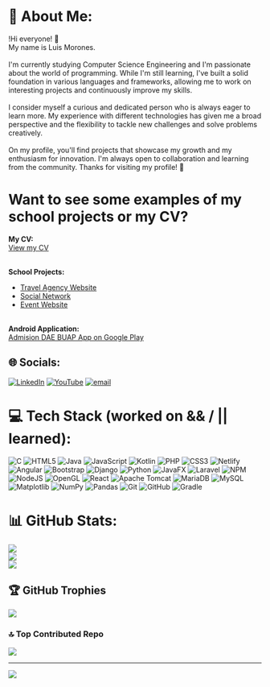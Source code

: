 # 💫 About Me:
!Hi everyone! 👋<br>My name is Luis Morones. <br><br>I'm currently studying Computer Science Engineering and I'm passionate about the world of programming. While I'm still learning, I've built a solid foundation in various languages and frameworks, allowing me to work on interesting projects and continuously improve my skills.<br><br>I consider myself a curious and dedicated person who is always eager to learn more. My experience with different technologies has given me a broad perspective and the flexibility to tackle new challenges and solve problems creatively.<br><br>On my profile, you'll find projects that showcase my growth and my enthusiasm for innovation. I'm always open to collaboration and learning from the community. Thanks for visiting my profile! 🚀

# Want to see some examples of my school projects or my CV?
 **My CV:**  
[View my CV](https://portafolioluismorones.netlify.app/)<br><br>

**School Projects:**<br>
- [Travel Agency Website](https://agencia-viajes-express.netlify.app/)<br>
- [Social Network](https://redsocial-201864246.netlify.app/)<br>
- [Event Website](https://evento-web.netlify.app/)<br><br>

**Android Application:**<br>
[Admision DAE BUAP App on Google Play](https://play.google.com/store/apps/details?id=com.admisiondae.admisionapp2023&hl=es_MX&pli=1)

## 🌐 Socials:
[![LinkedIn](https://img.shields.io/badge/LinkedIn-%230077B5.svg?logo=linkedin&logoColor=white)](https://linkedin.com/in/https://www.linkedin.com/in/luis-morones-6a6647308?utm) [![YouTube](https://img.shields.io/badge/YouTube-%23FF0000.svg?logo=YouTube&logoColor=white)](https://www.youtube.com/@luisfernandomoroneshernand1706) [![email](https://img.shields.io/badge/Email-D14836?logo=gmail&logoColor=white)](mailto:fer.morones@outlook.com) 

# 💻 Tech Stack (worked on && / || learned):
![C](https://img.shields.io/badge/c-%2300599C.svg?style=for-the-badge&logo=c&logoColor=white) ![HTML5](https://img.shields.io/badge/html5-%23E34F26.svg?style=for-the-badge&logo=html5&logoColor=white) ![Java](https://img.shields.io/badge/java-%23ED8B00.svg?style=for-the-badge&logo=openjdk&logoColor=white) ![JavaScript](https://img.shields.io/badge/javascript-%23323330.svg?style=for-the-badge&logo=javascript&logoColor=%23F7DF1E) ![Kotlin](https://img.shields.io/badge/kotlin-%237F52FF.svg?style=for-the-badge&logo=kotlin&logoColor=white) ![PHP](https://img.shields.io/badge/php-%23777BB4.svg?style=for-the-badge&logo=php&logoColor=white) ![CSS3](https://img.shields.io/badge/css3-%231572B6.svg?style=for-the-badge&logo=css3&logoColor=white) ![Netlify](https://img.shields.io/badge/netlify-%23000000.svg?style=for-the-badge&logo=netlify&logoColor=#00C7B7) ![Angular](https://img.shields.io/badge/angular-%23DD0031.svg?style=for-the-badge&logo=angular&logoColor=white) ![Bootstrap](https://img.shields.io/badge/bootstrap-%238511FA.svg?style=for-the-badge&logo=bootstrap&logoColor=white) ![Django](https://img.shields.io/badge/django-%23092E20.svg?style=for-the-badge&logo=django&logoColor=white) ![Python](https://img.shields.io/badge/python-3670A0?style=for-the-badge&logo=python&logoColor=ffdd54) ![JavaFX](https://img.shields.io/badge/javafx-%23FF0000.svg?style=for-the-badge&logo=javafx&logoColor=white) ![Laravel](https://img.shields.io/badge/laravel-%23FF2D20.svg?style=for-the-badge&logo=laravel&logoColor=white) ![NPM](https://img.shields.io/badge/NPM-%23CB3837.svg?style=for-the-badge&logo=npm&logoColor=white) ![NodeJS](https://img.shields.io/badge/node.js-6DA55F?style=for-the-badge&logo=node.js&logoColor=white) ![OpenGL](https://img.shields.io/badge/OpenGL-%23FFFFFF.svg?style=for-the-badge&logo=opengl) ![React](https://img.shields.io/badge/react-%2320232a.svg?style=for-the-badge&logo=react&logoColor=%2361DAFB) ![Apache Tomcat](https://img.shields.io/badge/apache%20tomcat-%23F8DC75.svg?style=for-the-badge&logo=apache-tomcat&logoColor=black) ![MariaDB](https://img.shields.io/badge/MariaDB-003545?style=for-the-badge&logo=mariadb&logoColor=white) ![MySQL](https://img.shields.io/badge/mysql-4479A1.svg?style=for-the-badge&logo=mysql&logoColor=white) ![Matplotlib](https://img.shields.io/badge/Matplotlib-%23ffffff.svg?style=for-the-badge&logo=Matplotlib&logoColor=black) ![NumPy](https://img.shields.io/badge/numpy-%23013243.svg?style=for-the-badge&logo=numpy&logoColor=white) ![Pandas](https://img.shields.io/badge/pandas-%23150458.svg?style=for-the-badge&logo=pandas&logoColor=white) ![Git](https://img.shields.io/badge/git-%23F05033.svg?style=for-the-badge&logo=git&logoColor=white) ![GitHub](https://img.shields.io/badge/github-%23121011.svg?style=for-the-badge&logo=github&logoColor=white) ![Gradle](https://img.shields.io/badge/Gradle-02303A.svg?style=for-the-badge&logo=Gradle&logoColor=white)
# 📊 GitHub Stats:
![](https://github-readme-stats.vercel.app/api?username=crownclown501&theme=radical&hide_border=true&include_all_commits=true&count_private=true)<br/>
![](https://nirzak-streak-stats.vercel.app/?user=crownclown501&theme=radical&hide_border=true)<br/>
![](https://github-readme-stats.vercel.app/api/top-langs/?username=crownclown501&theme=radical&hide_border=true&include_all_commits=true&count_private=true&layout=compact)

## 🏆 GitHub Trophies
![](https://github-profile-trophy.vercel.app/?username=crownclown501&theme=radical&no-frame=false&no-bg=true&margin-w=4)

<!--### ✍️ Random Dev Quote
![](https://quotes-github-readme.vercel.app/api?type=horizontal&theme=radical)
-->
### 🔝 Top Contributed Repo
![](https://github-contributor-stats.vercel.app/api?username=crownclown501&limit=5&theme=gruvbox&combine_all_yearly_contributions=true)

---
[![](https://visitcount.itsvg.in/api?id=crownclown501&icon=6&color=0)](https://visitcount.itsvg.in)

<!-- Proudly created with GPRM ( https://gprm.itsvg.in ) -->
<!--
**crownclown501/crownclown501** is a ✨ _special_ ✨ repository because its `README.md` (this file) appears on your GitHub profile.

Here are some ideas to get you started:

- 🔭 I’m currently working on ...
- 🌱 I’m currently learning ...
- 👯 I’m looking to collaborate on ...
- 🤔 I’m looking for help with ...
- 💬 Ask me about ...
- 📫 How to reach me: ...
- 😄 Pronouns: ...
- ⚡ Fun fact: ...
-->
